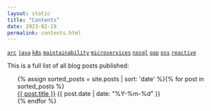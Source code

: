```yaml
---
layout: static
title: "Contents"
date: 2023-02-19
permalink: contents.html
---
```

[```arc```](/tag/arc.html)
[```java```](/tag/java.html)
[```k8s```](/tag/k8s.html)
[```maintainability```](/tag/maintainability.html)
[```microservices```](/tag/microservices.html)
[```nosql```](/tag/nosql.html)
[```oop```](/tag/oop.html)
[```oss```](/tag/oss.html)
[```reactive```](/tag/reactive.html)

This is a full list of all blog posts published:
  <ul class="categories-list">
    {% assign sorted_posts = site.posts | sort: 'date' %}{% for post in sorted_posts %}
      <div class="posts-list-item">
          <span class="posts-list-item-name float-left"><a href="{{ site.baseurl }}{{ post.url }}">{{ post.title }}</a></span>
        <span class="posts-list-item-date float-right">{{ post.date | date: "%Y-%m-%d" }}</span>
      </div>
    {% endfor %}
  </ul>